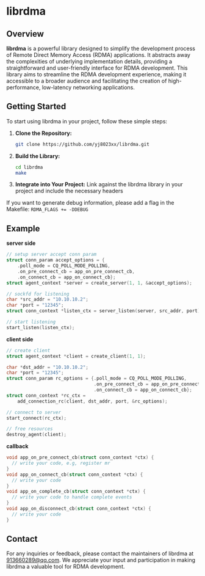 # librdma

## Overview

**librdma** is a powerful library designed to simplify the development process of Remote Direct Memory Access (RDMA) applications. It abstracts away the complexities of underlying implementation details, providing a straightforward and user-friendly interface for RDMA development. This library aims to streamline the RDMA development experience, making it accessible to a broader audience and facilitating the creation of high-performance, low-latency networking applications.



## Getting Started

To start using librdma in your project, follow these simple steps:

1. **Clone the Repository:**

   ```bash
   git clone https://github.com/yj8023xx/librdma.git
   ```

2. **Build the Library:**

   ```bash
   cd librdma
   make
   ```

3. **Integrate into Your Project:**
   Link against the librdma library in your project and include the necessary headers

If you want to generate debug information, please add a flag in the Makefile: `RDMA_FLAGS += -DDEBUG`



## Example

**server side**

```c
// setup server accept conn param
struct conn_param accept_options = {
    .poll_mode = CQ_POLL_MODE_POLLING,
    .on_pre_connect_cb = app_on_pre_connect_cb,
    .on_connect_cb = app_on_connect_cb};
struct agent_context *server = create_server(1, 1, &accept_options);

// sockfd for listening
char *src_addr = "10.10.10.2";
char *port = "12345";
struct conn_context *listen_ctx = server_listen(server, src_addr, port);

// start listening
start_listen(listen_ctx);
```

**client side**

```c
// create client
struct agent_context *client = create_client(1, 1);

char *dst_addr = "10.10.10.2";
char *port = "12345";
struct conn_param rc_options = {.poll_mode = CQ_POLL_MODE_POLLING,
                                .on_pre_connect_cb = app_on_pre_connect_cb,
                                .on_connect_cb = app_on_connect_cb};
struct conn_context *rc_ctx =
    add_connection_rc(client, dst_addr, port, &rc_options);

// connect to server
start_connect(rc_ctx);

// free resources
destroy_agent(client);
```

**callback**

```c
void app_on_pre_connect_cb(struct conn_context *ctx) {
  // write your code, e.g, register mr
}
void app_on_connect_cb(struct conn_context *ctx) {
  // write your code
}
void app_on_complete_cb(struct conn_context *ctx) {
  // write your code to handle complete events
}
void app_on_disconnect_cb(struct conn_context *ctx) {
  // write your code
}
```



## Contact

For any inquiries or feedback, please contact the maintainers of librdma at [913660289@qq.com](mailto:913660289@qq.com). We appreciate your input and participation in making librdma a valuable tool for RDMA development.
